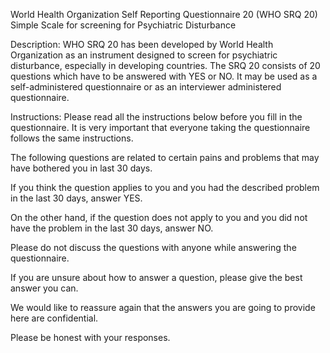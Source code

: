 World Health Organization Self Reporting Questionnaire 20 (WHO SRQ 20) 
Simple Scale for screening for Psychiatric Disturbance

Description: 
WHO SRQ 20 has been developed by World Health Organization as an instrument designed to screen for psychiatric disturbance, especially in developing countries. 
The SRQ 20 consists of 20 questions which have to be answered with YES or NO. 
It may be used as a self-administered questionnaire or as an interviewer administered questionnaire.

Instructions:
Please read all the instructions below before you fill in the questionnaire. 
It is very important that everyone taking the questionnaire follows the same instructions.

The following questions are related to certain pains and problems that may have bothered you in last 30 days. 

If you think the question applies to you and you had the described problem in the last 30 days, answer YES.

On the other hand, if the question does not apply to you and you did not have the problem in the last 30 days, answer NO.

Please do not discuss the questions with anyone while answering the questionnaire.

If you are unsure about how to answer a question, please give the best answer you can.

We would like to reassure again that the answers you are going to provide here are confidential.

Please be honest with your responses.
 

